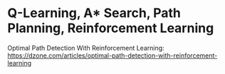 # Q-Learning, A* Search, Path Planning, Reinforcement Learning
Optimal Path Detection With Reinforcement Learning: https://dzone.com/articles/optimal-path-detection-with-reinforcement-learning